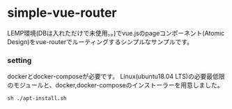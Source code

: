 # simple-vue-router
LEMP環境(DBは入れただけで未使用。。)でvue.jsのpageコンポーネント(Atomic Design)をvue-routerでルーティングするシンプルなサンプルです。

### setting
dockerとdocker-composeが必要です。
Linux(ubuntu18.04 LTS)の必要最低限のモジュールと、docker,docker-composeのインストーラーを用意しました。
```
sh ./apt-install.sh
```

